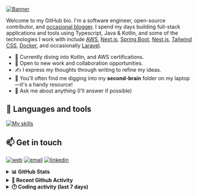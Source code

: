 [![Banner](https://raw.githubusercontent.com/wilfriedago/wilfriedago/main/assets/1.png)][website]

Welcome to my GitHub bio. I'm a software engineer, open-source contributor, and [occasional blogger][blog]. I spend my days building full-stack applications and tools using Typescript, Java & Kotlin, and some of the technologies I work with include [AWS](https://aws.amazon.com/fr/), [Next.js](https://nextjs.org/), [Spring Boot](https://spring.io/projects/spring-boot), [Nest.js](https://nestjs.com/), [Tailwind CSS](https://github.com/tailwindlabs/tailwindcss), [Docker](https://www.docker.com/), and occasionally [Laravel](https://laravel.com/).

- 🔭 Currently diving into Kotlin, and AWS certifications.
- 👯 Open to new work and collaboration opportunities.
- ✍️ I express my thoughts through writing to refine my ideas.
- 🧠 You'll often find me digging into my **second-brain** folder on my laptop—it's a handy resource!
- 💬 Ask me about anything (I'll answer if possible)

## 🎨 Languages and tools

[![My skills](https://skillicons.dev/icons?i=typescript,js,nodejs,nest,java,kotlin,spring,python,fastapi,django,aws,docker,vscode,idea,tailwind&perline=15)](https://wilfriedago.dev/about#skills)

## 📫 Get in touch
[![web](https://img.shields.io/badge/WEBSITE-12100E?logo=google-earth&color=282A36)][website]
[![email](https://img.shields.io/badge/MAIL-12100E?logo=mailgun&color=282A36)][mail]
[![linkedin](https://img.shields.io/badge/LINKEDIN-12100E?logo=linkedin&color=282A36)][linkedin]


<details>
  <summary><b>📊 GitHub Stats</b></summary>
	<br/>
	<p align="left">
		<img width="49.5%" src="https://github-readme-stats.vercel.app/api?username=wilfriedago&show_icons=true&count_private=true&title_color=10b981&icon_color=10b981&theme=react&hide_border=true" />
		<img width="49.5%" src="https://streak-stats.demolab.com/?user=wilfriedago&hide_border=true&theme=react&ring=10b981&fire=fff&currStreakNum=fff&sideLabels=10b981&currStreakLabel=10b981&sideNums=fff" />
	</p>
</details>

<details>
  <summary><b>📅 Recent Github Activity</b></summary>
	<br>

<!--RECENT_ACTIVITY:last_update-->
Last Updated: Thursday, June 26th, 2025, 4:25:51 AM
<!--RECENT_ACTIVITY:last_update_end-->

<!--RECENT_ACTIVITY:start-->
1. ⬆️ Pushed 1 commit(s) to [wilfriedago/dotfiles](https://github.com/wilfriedago/dotfiles)<br>
2. ⭐ Starred [iaolo/iA-Fonts](https://github.com/iaolo/iA-Fonts)<br>
3. ⭐ Starred [rayhanadev/dotfiles](https://github.com/rayhanadev/dotfiles)<br>
4. ⬆️ Pushed 1 commit(s) to [wilfriedago/dotfiles](https://github.com/wilfriedago/dotfiles)<br>
5. ⭐ Starred [fastfetch-cli/fastfetch](https://github.com/fastfetch-cli/fastfetch)<br>
<!--RECENT_ACTIVITY:end-->
</details>

<details>
  <summary><b>🕐 Coding activity (last 7 days)</b></summary>
	<br>

<!--START_SECTION:waka-->

```python
Total Time: 25 hrs 1 min

Java              18 hrs 44 mins  ██████████████████▓░░░░░░   74.84 %
XML               2 hrs 9 mins    ██░░░░░░░░░░░░░░░░░░░░░░░   08.60 %
TypeScript        49 mins         ▓░░░░░░░░░░░░░░░░░░░░░░░░   03.27 %
Java Properties   27 mins         ▒░░░░░░░░░░░░░░░░░░░░░░░░   01.81 %
Docker            26 mins         ▒░░░░░░░░░░░░░░░░░░░░░░░░   01.73 %
Groovy            16 mins         ▒░░░░░░░░░░░░░░░░░░░░░░░░   01.08 %
Gradle            15 mins         ▒░░░░░░░░░░░░░░░░░░░░░░░░   01.04 %
HTML              7 mins          ░░░░░░░░░░░░░░░░░░░░░░░░░   00.49 %
```

<!--END_SECTION:waka-->
</details>

[website]: https://wilfriedago.dev
[linkedin]: https://linkedin.com/in/wilfriedago
[blog]: https://wilfriedago.dev/blog
[mail]: mailto:me@wilfriedago.dev
